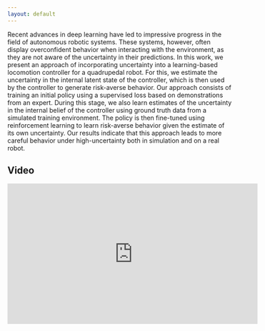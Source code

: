 ```yaml
---
layout: default
---
```


Recent advances in deep learning have led to impressive progress in the field of autonomous robotic systems. These systems, however, often display overconfident behavior when interacting with the environment, as they are not aware of the uncertainty in their predictions. In this work, we present an approach of incorporating uncertainty into a learning-based locomotion controller for a quadrupedal robot. For this, we estimate the uncertainty in the internal latent state of the controller, which is then used by the controller to generate risk-averse behavior. Our approach consists of training an initial policy using a supervised loss based on demonstrations from an expert. During this stage, we also learn estimates of the uncertainty in the internal belief of the controller using ground truth data from a simulated training environment. The policy is then fine-tuned using reinforcement learning to learn risk-averse behavior given the estimate of its own uncertainty. Our results indicate that this approach leads to more careful behavior under high-uncertainty both in simulation and on a real robot.

## Video

<p align="center">
<iframe width="560" height="315" src="https://www.youtube.com/embed/L-SrjcvsEdc?si=HcojHcT1bM2PZtns" title="YouTube video player" frameborder="0" allow="accelerometer; autoplay; clipboard-write; encrypted-media; gyroscope; picture-in-picture; web-share" referrerpolicy="strict-origin-when-cross-origin" allowfullscreen></iframe>
</p>
